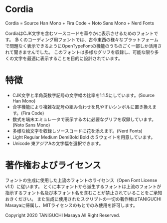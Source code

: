 # Cordia

Cordia = Source Han Mono + Fira Code + Noto Sans Mono + Nerd Fonts

CordiaはCJK文字を含むソースコードを華やかに表示させるためのフォントです。
多くのコーディング用フォントでは、古今東西の様々なプラットフォームで問題なく表示できるようにOpenTypeFontの機能のうちのごく一部しか活用されて聞きませんでした。
このフォントは多様なグリフを収録し、可能な限り多くの文字を最適に表示することを目的に設計されています。

# 特徴

- CJK文字と半角英数字記号の文字幅の比率を1:1.5にしています。(Source Han Mono)
- 合字機能により複雑な記号の組み合わせを見やすいシンボルに置き換えます。(Fira Code)
- 数式を端末エミュレータで表示するのに必要なグリフを収録しています。(Noto Sans Mono)
- 多様な絵文字を収録しソースコードに花を添えます。(Nerd Fonts)
- Light Regular Medium DemiBold Bold の５ウェイトを用意しています。
- Unicode 東アジアAの文字幅を選択できます。

# 著作権およびライセンス

フォントの生成に使用した上流のフォントのライセンス（Open Font License v1.1）に従います。
とくに本フォントから派生するフォントは上流のフォントが指示するフォント名及び本フォント名を含むことが禁止されていることをご承知おきください。
また生成に使用されたスクリプトの一切の著作権はTANIGUCHI Masayaに帰属し、MITライセンスのもとでのみ使用を許可します。

Copyright 2020 TANIGUCHI Masaya All Right Reserved.
